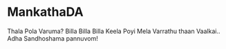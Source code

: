 # MankathaDA
Thala Pola Varuma?
Billa Billa Billa
Keela Poyi Mela Varrathu thaan Vaalkai.. Adha Sandhoshama pannuvom!
